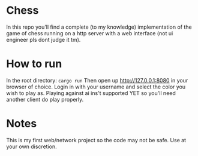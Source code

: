 # Chess
In this repo you'll find a complete (to my knowledge) implementation of the game of chess running on a http server with a web interface (not ui engineer pls dont judge it tm).

# How to run
In the root directory:
```cargo run```
Then open up http://127.0.0.1:8080 in your browser of choice.
Login in with your username and select the color you wish to play as.
Playing against ai ins't supported YET so you'll need another client do play properly.

# Notes
This is my first web/network project so the code may not be safe. Use at your own discretion.